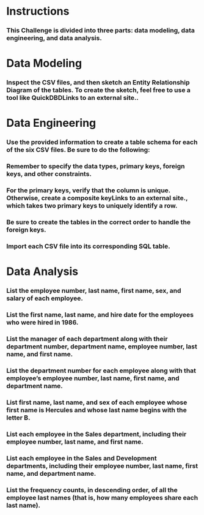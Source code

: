 # Instructions
### This Challenge is divided into three parts: data modeling, data engineering, and data analysis.

# Data Modeling
### Inspect the CSV files, and then sketch an Entity Relationship Diagram of the tables. To create the sketch, feel free to use a tool like QuickDBDLinks to an external site..

# Data Engineering
### Use the provided information to create a table schema for each of the six CSV files. Be sure to do the following:

### Remember to specify the data types, primary keys, foreign keys, and other constraints.

### For the primary keys, verify that the column is unique. Otherwise, create a composite keyLinks to an external site., which takes two primary keys to uniquely identify a row.

### Be sure to create the tables in the correct order to handle the foreign keys.

### Import each CSV file into its corresponding SQL table.

# Data Analysis
### List the employee number, last name, first name, sex, and salary of each employee.

### List the first name, last name, and hire date for the employees who were hired in 1986.

### List the manager of each department along with their department number, department name, employee number, last name, and first name.

### List the department number for each employee along with that employee’s employee number, last name, first name, and department name.

### List first name, last name, and sex of each employee whose first name is Hercules and whose last name begins with the letter B.

### List each employee in the Sales department, including their employee number, last name, and first name.

### List each employee in the Sales and Development departments, including their employee number, last name, first name, and department name.

### List the frequency counts, in descending order, of all the employee last names (that is, how many employees share each last name).